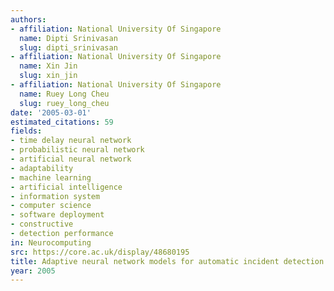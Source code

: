 ```yaml
---
authors:
- affiliation: National University Of Singapore
  name: Dipti Srinivasan
  slug: dipti_srinivasan
- affiliation: National University Of Singapore
  name: Xin Jin
  slug: xin_jin
- affiliation: National University Of Singapore
  name: Ruey Long Cheu
  slug: ruey_long_cheu
date: '2005-03-01'
estimated_citations: 59
fields:
- time delay neural network
- probabilistic neural network
- artificial neural network
- adaptability
- machine learning
- artificial intelligence
- information system
- computer science
- software deployment
- constructive
- detection performance
in: Neurocomputing
src: https://core.ac.uk/display/48680195
title: Adaptive neural network models for automatic incident detection on freeways
year: 2005
---
```

